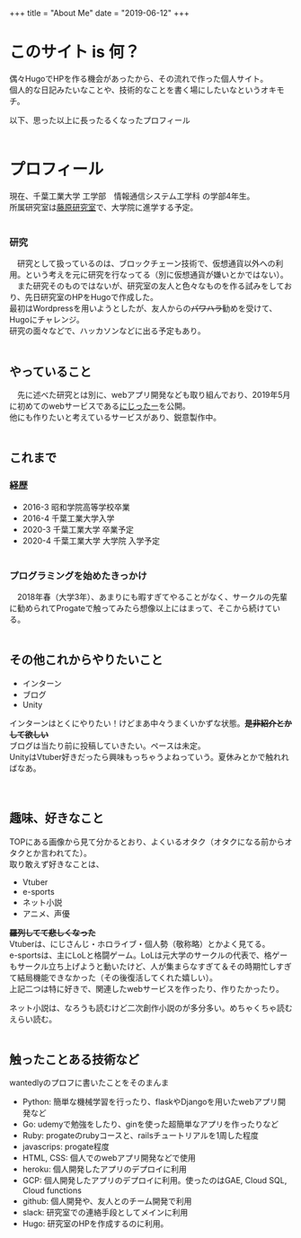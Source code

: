 +++
title = "About Me"
date = "2019-06-12"
+++

# このサイト is 何？
偶々HugoでHPを作る機会があったから、その流れで作った個人サイト。  
個人的な日記みたいなことや、技術的なことを書く場にしたいなというオキモチ。  

以下、思った以上に長ったるくなったプロフィール
<br><br>

# プロフィール
現在、千葉工業大学 工学部　情報通信システム工学科 の学部4年生。  
所属研究室は[藤原研究室](https://fujihalab.netlify.com/)で、大学院に進学する予定。
<br><br>

### 研究
　研究として扱っているのは、ブロックチェーン技術で、仮想通貨以外への利用。という考えを元に研究を行なってる（別に仮想通貨が嫌いとかではない）。  
　また研究そのものではないが、研究室の友人と色々なものを作る試みをしており、先日研究室のHPをHugoで作成した。  
最初はWordpressを用いようとしたが、友人からの~~パワハラ~~勧めを受けて、Hugoにチャレンジ。  
研究の面々などで、ハッカソンなどに出る予定もあり。
<br><br>

## やっていること
　先に述べた研究とは別に、webアプリ開発なども取り組んでおり、2019年5月に初めてのwebサービスである[にじったー](https://nijitter.com)を公開。  
他にも作りたいと考えているサービスがあり、鋭意製作中。
<br><br>

## これまで
### 経歴
- 2016-3 昭和学院高等学校卒業
- 2016-4 千葉工業大学入学
- 2020-3 千葉工業大学 卒業予定
- 2020-4 千葉工業大学 大学院 入学予定
<br><br>

<!-- ### プログラミングを始めたきっかけ
　プログラミングを始めたのは2018年の春で、それまでは一切やりたいこと、仕事にしたいこともなく、淡々と毎日大学に行って、そこそこ良いぐらいの成績を取り敢えずとる。みたいな生活を送っていた。就職も、特に何も考えず公務員試験を受けるかーなどと適当なことを思っていた。  
　その春に、あまりにも暇でやることがなく、偶々サークルの先輩から暇ならばとプログラミングを勧められ、Progateで少し触ったところ想像以上にハマり、そこから今まで知らなかった世界・考えを知るようになり、意識がガラりと変わった。   -->

### プログラミングを始めたきっかけ
　2018年春（大学3年）、あまりにも暇すぎてやることがなく、サークルの先輩に勧められてProgateで触ってみたら想像以上にはまって、そこから続けている。
<br><br>

## その他これからやりたいこと
- インターン
- ブログ
- Unity

インターンはとくにやりたい！けどまあ中々うまくいかずな状態。~~**是非紹介とかして欲しい**~~  
ブログは当たり前に投稿していきたい。ペースは未定。  
UnityはVtuber好きだったら興味もっちゃうよねっていう。夏休みとかで触れればなあ。  
<br><br>

## 趣味、好きなこと
TOPにある画像から見て分かるとおり、よくいるオタク（オタクになる前からオタクとか言われてた）。  
取り敢えず好きなことは、

- Vtuber
- e-sports
- ネット小説
- アニメ、声優

~~**羅列してて悲しくなった**~~  
Vtuberは、にじさんじ・ホロライブ・個人勢（敬称略）とかよく見てる。  
e-sportsは、主にLoLと格闘ゲーム。LoLは元大学のサークルの代表で、格ゲーもサークル立ち上げようと動いたけど、人が集まらなすぎて＆その時期忙しすぎて結局機能できなかった（その後復活してくれた嬉しい）。  
上記二つは特に好きで、関連したwebサービスを作ったり、作りたかったり。  

ネット小説は、なろうも読むけど二次創作小説のが多分多い。めちゃくちゃ読むえらい読む。
<br><br>

## 触ったことある技術など
wantedlyのプロフに書いたことをそのまんま

- Python: 簡単な機械学習を行ったり、flaskやDjangoを用いたwebアプリ開発など
- Go: udemyで勉強をしたり、ginを使った超簡単なアプリを作ったりなど
- Ruby: progateのrubyコースと、railsチュートリアルを1周した程度
- javascrips: progate程度
- HTML, CSS: 個人でのwebアプリ開発などで使用
- heroku: 個人開発したアプリのデプロイに利用
- GCP: 個人開発したアプリのデプロイに利用。使ったのはGAE, Cloud SQL, Cloud functions
- github: 個人開発や、友人とのチーム開発で利用
- slack: 研究室での連絡手段としてメインに利用
- Hugo: 研究室のHPを作成するのに利用。